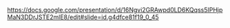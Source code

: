 https://docs.google.com/presentation/d/16Ngvi2GRAwpd0LD6KQqss5IPHjpMaN3DDrJSTE2mlE8/edit#slide=id.g4dfce81f19_0_45

